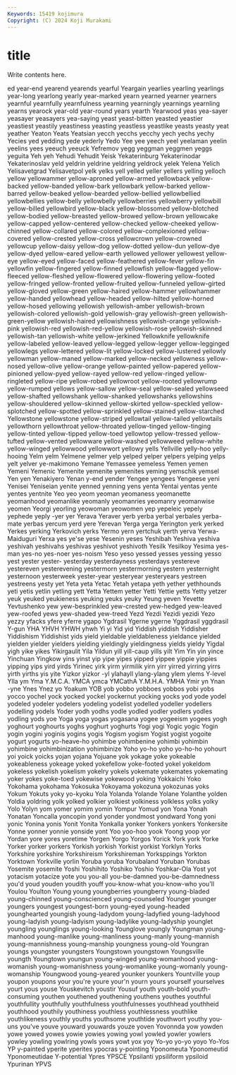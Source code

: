 ```yaml
---
Keywords: 15419 kojimura
Copyright: (C) 2024 Koji Murakami
---
```


# title

Write contents here.



ed year-end yearend yearends yearful Yeargain yearlies
yearling yearlings year-long yearlong yearly year-marked yearn yearned yearner yearners
yearnful yearnfully yearnfulness yearning yearningly yearnings yearnling yearns yearock year-old
year-round years yearth Yearwood yeas yea-sayer yeasayer yeasayers yea-saying yeast
yeast-bitten yeasted yeastier yeastiest yeastily yeastiness yeasting yeastless yeastlike yeasts
yeasty yeat yeather Yeaton Yeats Yeatsian yecch yecchs yecchy yech
yechs yechy Yecies yed yedding yede yederly Yedo Yee yee
yeech yeel yeelaman yeelin yeelins yees yeeuch yeeuck Yefremov yegg
yeggman yeggmen yeggs yeguita Yeh yeh Yehudi Yehudit Yeisk Yekaterinburg
Yekaterinodar Yekaterinoslav yeld yeldrin yeldrine yeldring yeldrock yelek Yelena Yelich
Yelisavetgrad Yelisavetpol yelk yelks yell yelled yeller yellers yelling yelloch
yellow yellowammer yellow-aproned yellow-armed yellowback yellow-backed yellow-banded yellow-bark yellowbark yellow-barked
yellow-barred yellow-beaked yellow-bearded yellow-bellied yellowbellied yellowbellies yellow-belly yellowbelly yellowberries yellowberry
yellowbill yellow-billed yellowbird yellow-black yellow-blossomed yellow-blotched yellow-bodied yellow-breasted yellow-browed yellow-brown
yellowcake yellow-capped yellow-centered yellow-checked yellow-cheeked yellow-chinned yellow-collared yellow-colored yellow-complexioned yellow-covered
yellow-crested yellow-cross yellowcrown yellow-crowned yellowcup yellow-daisy yellow-dog yellow-dotted yellow-dun yellow-dye
yellow-dyed yellow-eared yellow-earth yellowed yellower yellowest yellow-eye yellow-eyed yellow-faced yellow-feathered
yellow-fever yellow-fin yellowfin yellow-fingered yellow-finned yellowfish yellow-flagged yellow-fleeced yellow-fleshed yellow-flowered
yellow-flowering yellow-footed yellow-fringed yellow-fronted yellow-fruited yellow-funneled yellow-girted yellow-gloved yellow-green yellow-haired
yellow-hammer yellowhammer yellow-handed yellowhead yellow-headed yellow-hilted yellow-horned yellow-hosed yellowing yellowish
yellowish-amber yellowish-brown yellowish-colored yellowish-gold yellowish-gray yellowish-green yellowish-green-yellow yellowish-haired yellowishness yellowish-orange
yellowish-pink yellowish-red yellowish-red-yellow yellowish-rose yellowish-skinned yellowish-tan yellowish-white yellow-jerkined Yellowknife yellowknife
yellow-labeled yellow-leaved yellow-legged yellow-legger yellow-legginged yellowlegs yellow-lettered yellow-lit yellow-locked yellow-lustered
yellowly yellowman yellow-maned yellow-marked yellow-necked yellowness yellow-nosed yellow-olive yellow-orange yellow-painted
yellow-papered yellow-pinioned yellow-pyed yellow-rayed yellow-red yellow-ringed yellow-ringleted yellow-ripe yellow-robed yellowroot
yellow-rooted yellowrump yellow-rumped yellows yellow-sallow yellow-seal yellow-sealed yellowseed yellow-shafted yellowshank
yellow-shanked yellowshanks yellowshins yellow-shouldered yellow-skinned yellow-skirted yellow-speckled yellow-splotched yellow-spotted yellow-sprinkled
yellow-stained yellow-starched Yellowstone yellowstone yellow-striped yellowtail yellow-tailed yellowtails yellowthorn yellowthroat
yellow-throated yellow-tinged yellow-tinging yellow-tinted yellow-tipped yellow-toed yellowtop yellow-tressed yellow-tufted yellow-vented
yellowware yellow-washed yellowweed yellow-white yellow-winged yellowwood yellowwort yellowy yells Yellville
yelly-hoo yelly-hooing Yelm yelm Yelmene yelmer yelp yelped yelper yelpers
yelping yelps yelt yelver ye-makimono Yemane Yemassee yemeless Yemen yemen
Yemeni Yemenic Yemenite yemenite yemenites yeming yemschik yemsel Yen yen
Yenakiyero Yenan y-end yender Yengee yengees Yengeese yeni Yenisei Yeniseian
yenite yenned yenning yens yenta Yentai yentas yente yentes yentnite
Yeo yeo yeom yeoman yeomaness yeomanette yeomanhood yeomanlike yeomanly yeomanries
yeomanry yeomanwise yeomen Yeorgi yeorling yeowoman yeowomen yep yepeleic yepely
yephede yeply -yer yer Yerava Yeraver yerb yerba yerbal yerbales
yerba-mate yerbas yercum yerd yere Yerevan Yerga yerga Yerington yerk
yerked Yerkes yerking Yerkovich yerks Yermo yern yertchuk yerth yerva
Yerwa-Maiduguri Yerxa yes ye'se yese Yesenin yeses Yeshibah Yeshiva yeshiva
yeshivah yeshivahs yeshivas yeshivot yeshivoth Yesilk Yesilkoy Yesima yes-man yes-no
yes-noer yes-noism Yeso yeso yessed yesses yessing yesso yest yester
yester- yesterday yesterdayness yesterdays yestereve yestereven yesterevening yestermorn yestermorning yestern
yesternight yesternoon yesterweek yester-year yesteryear yesteryears yestreen yestreens yesty yet
Yeta yeta Yetac Yetah yetapa yeth yether yethhounds yeti yetis
yetlin yetling yett Yetta Yettem yetter Yetti Yettie yetts Yetty
yetzer yeuk yeuked yeukieness yeuking yeuks yeuky Yeung yeven Yevette
Yevtushenko yew yew-besprinkled yew-crested yew-hedged yew-leaved yew-roofed yews yew-shaded yew-treed
Yezd Yezdi Yezidi yezidi Yezo yezzy yfacks yfere yferre ygapo
Ygdrasil Ygerne ygerne Yggdrasil yggdrasil Y-gun YHA YHVH YHWH yhwh
Yi yi Yid yid Yiddish yiddish Yiddisher Yiddishism Yiddishist yids
yield yieldable yieldableness yieldance yielded yielden yielder yielders yielding yieldingly
yieldingness yields yieldy Yigdal yigh yike yikes Yikirgaulit Yila Yildun
yill yill-caup yills yilt Yim Yin yin yince Yinchuan Yingkow
yins yinst yip yipe yipes yipped yippee yippie yippies yipping
yips yird yirds Yirinec yirk yirm yirmilik yirn yirr yirred
yirring yirrs yirth yirths yis yite Yizkor yizkor -yl ylahayll
ylang-ylang ylem ylems Y-level Ylla ym Yma Y.M.C.A. YMCA ymca
YMCathA Y.M.H.A. YMHA Ymir yn Ynan -yne Ynes Ynez yo
Yoakum YOB yob yobbo yobboes yobbos yobi yobs yocco yochel
yock yocked yockel yockernut yocking yocks yod yode yodel yodeled
yodeler yodelers yodeling yodelist yodelled yodeller yodellers yodelling yodels Yoder
yodh yodhs yodle yodled yodler yodlers yodles yodling yods yoe
Yoga yoga yogas yogasana yogee yogeeism yogees yogh yoghourt yoghourts
yoghs yoghurt yoghurts Yogi yogi Yogic yogic Yogin yogin yogini
yoginis yogins yogis Yogism yogism Yogist yogist yogoite yogurt yogurts
yo-heave-ho yohimbe yohimbenine yohimbi yohimbin yohimbine yohimbinization yohimbinize Yoho yo-ho
yoho yo-ho-ho yohourt yoi yoick yoicks yojan yojana Yojuane yok
yokage yoke yokeable yokeableness yokeage yoked yokefellow yoke-footed yokel yokeldom
yokeless yokelish yokelism yokelry yokels yokemate yokemates yokemating yoker yokes
yoke-toed yokewise yokewood yoking Yokkaichi Yoko Yokohama yokohama Yokosuka Yokoyama
yokozuna yokozunas yoks Yokum Yokuts yoky yo-kyoku Yola Yolanda Yolande
Yolane Yolanthe yolden Yoldia yoldring yolk yolked yolkier yolkiest yolkiness
yolkless yolks yolky Yolo Yolyn yom yomer yomim yomin Yompur
Yomud yon Yona Yonah Yonatan Yoncalla yoncopin yond yonder yondmost
yondward Yong yoni yonic Yonina yonis Yonit Yonita Yonkalla yonker
Yonkers yonkers Yonkersite Yonne yonner yonnie yonside yont Yoo yoo-hoo
yook Yoong yoop yor Yordan yore yores yoretime Yorgen Yorgo
Yorgos Yorick York york Yorke Yorker yorker yorkers Yorkish yorkish
Yorkist yorkist Yorklyn Yorks Yorkshire yorkshire Yorkshireism Yorkshireman Yorksppings Yorkton
Yorktown Yorkville yorlin Yoruba yoruba Yorubaland Yoruban Yorubas Yosemite yosemite
Yoshi Yoshihito Yoshiko Yoshio Yoshkar-Ola Yost yot yotacism yotacize yote
you you-all you-be-damned you-be-damnedness you'd youd youden youdith youff you-know-what
you-know-who you'll Youlou Youlton Young young youngberries youngberry young-bladed young-chinned
young-conscienced young-counseled Younger younger youngers youngest youngest-born young-eyed young-headed younghearted
youngish young-ladydom young-ladyfied young-ladyhood young-ladyish young-ladyism young-ladylike young-ladyship younglet youngling
younglings young-looking Younglove youngly Youngman young-manhood young-manlike young-manliness young-manly young-mannish
young-mannishness young-manship youngness young-old Youngran youngs youngster youngsters Youngstown youngstown
Youngsville youngth Youngtown youngun young-winged young-womanhood young-womanish young-womanishness young-womanlike young-womanly
young-womanship Youngwood young-yeared younker younkers Yountville youp youpon youpons your
you're youre your'n yourn yours yourself yourselves yourt yous youse
Youskevitch youstir Yousuf youth youth-bold youth-consuming youthen youthened youthening youthens
youthes youthful youthfullity youthfully youthfulness youthfulnesses youthhead youthheid youthhood youthily
youthiness youthless youthlessness youthlike youthlikeness youthly youths youthsome youthtide youthwort
youthy you-uns you've youve youward youwards youze yoven Yovonnda yow
yowden yowe yowed yowes yowie yowies yowing yowl yowled yowler
yowlers yowley yowling yowlring yowls yows yowt yox yoy Yo-yo
yo-yo yoyo Yo-Yos YP y-painted yperite yperites ypocras y-pointing Yponomeuta
Yponomeutid Yponomeutidae Y-potential Ypres YPSCE Ypsilanti ypsiliform ypsiloid Ypurinan YPVS
